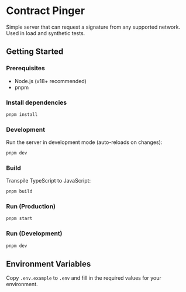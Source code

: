 # Contract Pinger
Simple server that can request a signature from any supported network. Used in load and synthetic tests.

## Getting Started

### Prerequisites
- Node.js (v18+ recommended)
- pnpm

### Install dependencies
```sh
pnpm install
```

### Development
Run the server in development mode (auto-reloads on changes):
```sh
pnpm dev
```

### Build
Transpile TypeScript to JavaScript:
```sh
pnpm build
```

### Run (Production)
```sh
pnpm start
```

### Run (Development)
```sh
pnpm dev
```

## Environment Variables
Copy `.env.example` to `.env` and fill in the required values for your environment.
